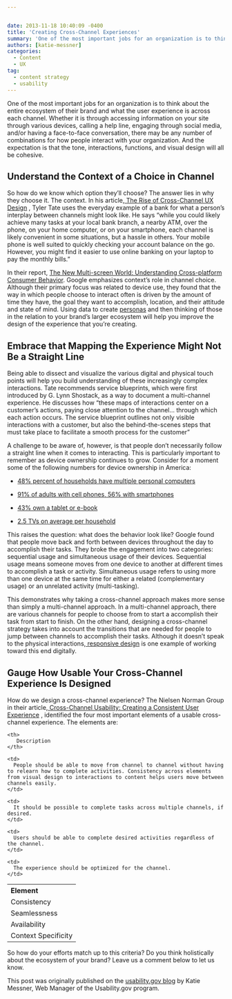 ```yaml
---


date: 2013-11-18 10:40:09 -0400
title: 'Creating Cross-Channel Experiences'
summary: 'One of the most important jobs for an organization is to think about the entire ecosystem of their brand and what the user experience is across each channel. Whether it is through accessing information on your site through various devices, calling a help line, engaging through social media, and/or having a face-to-face conversation, there may'
authors: [katie-messner]
categories:
  - Content
  - UX
tag:
  - content strategy
  - usability
---
```


<p dir="ltr">
  One of the most important jobs for an organization is to think about the entire ecosystem of their brand and what the user experience is across each channel. Whether it is through accessing information on your site through various devices, calling a help line, engaging through social media, and/or having a face-to-face conversation, there may be any number of combinations for how people interact with your organization. And the expectation is that the tone, interactions, functions, and visual design will all be cohesive.
</p>

## Understand the Context of a Choice in Channel

<p dir="ltr">
  So how do we know which option they’ll choose? The answer lies in why they choose it. The context. In his article,<a href="http://uxmatters.com/mt/archives/2011/10/the-rise-of-cross-channel-ux-design.php"> The Rise of Cross-Channel UX Design</a> , Tyler Tate uses the everyday example of a bank for what a person’s  interplay between channels might look like. He says “while you could likely achieve many tasks at your local bank branch, a nearby ATM, over the phone, on your home computer, or on your smartphone, each channel is likely convenient in some situations, but a hassle in others. Your mobile phone is well suited to quickly checking your account balance on the go. However, you might find it easier to use online banking on your laptop to pay the monthly bills.”
</p>

In their report, [The New Multi-screen World: Understanding Cross-platform Consumer Behavior](http://services.google.com/fh/files/misc/multiscreenworld_final.pdf). Google emphasizes context’s  role in channel choice. Although their primary focus was related to device use, they found that the way in which people choose to interact often is driven by the amount of time they have, the goal they want to accomplish, location, and their attitude and state of mind. Using data to create [personas](http://www.usability.gov/how-to-and-tools/methods/personas.html) and then thinking of those in the relation to your brand’s  larger ecosystem will help you improve the design of the experience that you’re creating.

## Embrace that Mapping the Experience Might Not Be a Straight Line

<p dir="ltr">
  Being able to dissect and visualize the various digital and physical touch points will help you build understanding of these increasingly complex interactions. Tate recommends service blueprints, which were first introduced by G. Lynn Shostack, as a way to document a multi-channel experience. He discusses how “these maps of interactions center on a customer’s  actions, paying close attention to the channel… through which each action occurs. The service blueprint outlines not only visible interactions with a customer, but also the behind-the-scenes steps that must take place to facilitate a smooth process for the customer”
</p>

<p dir="ltr">
  A challenge to be aware of, however, is that people don’t necessarily follow a straight line when it comes to interacting. This is particularly important to remember as device ownership continues to grow. Consider for a moment some of the following numbers for device ownership in America:
</p>

  * <p dir="ltr">
      <a href="http://blogs.forrester.com/reineke_reitsma/11-04-29-the_data_digest_how_many_us_households_have_multiple_pcs">48% percent of households have multiple personal computers</a>
    </p>

  * <p dir="ltr">
      <a href="http://pewinternet.org/Commentary/2012/February/Pew-Internet-Mobile.aspx">91% of adults with cell phones, 56% with smartphones</a>
    </p>

  * <p dir="ltr">
      <a href="http://www.pewinternet.org/Reports/2013/Tablets-and-ereaders.aspx">43% own a tablet or e-book</a>
    </p>

  * <p dir="ltr">
      <a href="http://www.nielsen.com/us/en/newswire/2011/factsheet-the-u-s-media-universe.html">2.5 TVs on average per household</a>
    </p>

<p dir="ltr">
  This raises the question: what does the behavior look like? Google found that people move back and forth between devices throughout the day to accomplish their tasks. They broke the engagement into two categories: sequential usage and simultaneous usage of their devices. Sequential usage means someone moves from one device to another at different times to accomplish a task or activity. Simultaneous usage refers to using more than one device at the same time for either a related (complementary usage) or an unrelated activity (multi-tasking).
</p>

<p dir="ltr">
  This demonstrates why taking a cross-channel approach makes more sense than simply a multi-channel approach. In a multi-channel approach, there are various channels for people to choose from to start a accomplish their task from start to finish. On the other hand, designing a cross-channel strategy takes into account the transitions that are needed for people to jump between channels to accomplish their tasks. Although it doesn’t speak to the physical interactions,<a href="http://www.usability.gov/get-involved/blog/2013/08/responsive-design-one-site-fits-all.html"> responsive design</a> is one example of working toward this end digitally.
</p>

## Gauge How Usable Your Cross-Channel Experience Is Designed

<p dir="ltr">
  How do we design a cross-channel experience? The Nielsen Norman Group in their article,<a href="http://www.nngroup.com/articles/cross-channel-consistency/"> Cross-Channel Usability: Creating a Consistent User Experience</a> , identified the four most important elements of a usable cross-channel experience. The elements are:
</p>

<table style="width: 600px;text-align: left">
  <tr>
    <th>
      Element
    </th>
    
    <th>
       Description
    </th>
  </tr>
  
  <tr>
    <td>
      Consistency
    </td>
    
    <td>
      People should be able to move from channel to channel without having to relearn how to complete activities. Consistency across elements from visual design to interactions to content helps users move between channels easily.
    </td>
  </tr>
  
  <tr>
    <td>
      Seamlessness
    </td>
    
    <td>
      It should be possible to complete tasks across multiple channels, if desired.
    </td>
  </tr>
  
  <tr>
    <td>
      Availability
    </td>
    
    <td>
      Users should be able to complete desired activities regardless of the channel.
    </td>
  </tr>
  
  <tr>
    <td>
      Context Specificity
    </td>
    
    <td>
      The experience should be optimized for the channel.
    </td>
  </tr>
</table>

<p style="text-align: left">
  So how do your efforts match up to this criteria? Do you think holistically about the ecosystem of your brand? Leave us a comment below to let us know.
</p>

<p style="text-align: left">
  This post was originally published on the <a href="http://www.usability.gov/get-involved/blog/2013/11/creating-cross-channel-experiences.html" target="_blank">usability.gov blog</a> by Katie Messner, Web Manager of the Usability.gov program.
</p>